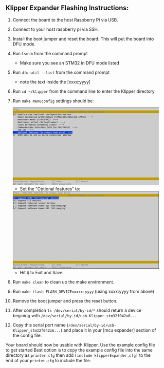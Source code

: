 ## Klipper Expander Flashing Instructions:

1) Connect the board to the host Raspberry Pi via USB.

2) Connect to your host raspberry pi via SSH.
	
3) Install the boot jumper and reset the board. This will put the board into DFU mode.

4) Run `lsusb` from the command prompt
	- Make sure you see an STM32 in DFU mode listed
	
5) Run `dfu-util --list` from the command prompt
	- note the text inside the [xxxx:yyyy]

6) Run `cd ~/klipper` from the command line to enter the Klipper directory

7) Run `make menuconfig` settings should be:

	<img src="../Images/Menuconfig_Base_Options.png" width="1000">

	- Set the "Optional features" to:

	<img src="../Images/Menuconfig_Optional_Options.png" width="1000">

	- Hit `Q` to Exit and Save

8) Run `make clean` to clean up the make environment.

9) Run `make flash FLASH_DEVICE=xxxx:yyyy` (using xxxx:yyyy from above)

10) Remove the boot jumper and press the reset button.

11) After completion `ls /dev/serial/by-id/*` should return a device begining with `/dev/serial/by-id/usb-Klipper_stm32f042x6...` 

12) Copy this serial port name (`/dev/serial/by-id/usb-Klipper_stm32f042x6...`) and place it in your [mcu expander] section of the config file.

Your board should now be usable with Klipper. Use the example config file to get started
Best option is to copy the example config file into the same directory as `printer.cfg` then add `[include klipperExpander.cfg]` to the end of your `printer.cfg` to include the file.
